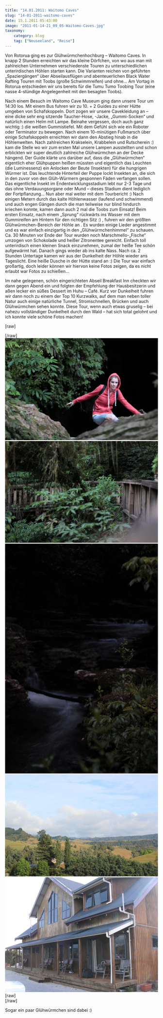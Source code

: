 ```yaml
---
title: "14.01.2011: Waitomo Caves"
slug: "14-01-2011-waitomo-caves"
date: 15.1.2011 05:43:00
image: "2011-01-14-21_09_05-Waitomo-Caves.jpg"
taxonomy:
    category: blog
    tag: ["Neuseeland", "Reise"]
---
```


Von Rotorua ging es zur Glühwürmchenhochburg – Waitomo Caves. In knapp 2 Stunden erreichten wir das kleine Dörfchen, von wo aus man mit zahlreichen Unternehmen verschiedenste Touren zu unterschiedlichen unterirdischen Höhlen starten kann. Die Varianten reichen von geführten „Spaziergängen“ über Abseilausflügen und abenteuerlichen Black Water Rafting Touren mit Toobs (große Schwimmreifen) und ohne…  Am Vortag in Rotorua entschieden wir uns bereits für die Tumu Tumo Toobing Tour (eine nasse 4-stündige Angelegenheit mit den besagten Toobs).

Nach einem Besuch im Waitomo Cave Museum ging dann unsere Tour um 14:30 los. Mit einem Bus fuhren wir zu 10. + 2 Guides zu einer Hütte umgeben von Schafskoppeln. Dort zogen wir unsere Cavekleidung an – eine dicke sehr eng sitzende Taucher-Hose, -Jacke, „Gummi-Socken“ und natürlich einen Helm mit Lampe. Beinahe vergessen, doch auch ganz wichtig :) die weißen Gummistiefel. Mit dem Gefühl sich wie ein Roboter oder Terminator zu bewegen.
Nach einem 10-minütigen Fußmarsch über einige Schafskoppeln erreichten wir dann den Abstieg hinab in die Höhlenwelten. Nach zahlreichen Krakselein, Krabbelein und Rutscherein :) kam die Stelle wo wir zum ersten Mal unsere Lampen ausstellten und schon erblickten wir super deutlich  zahlreiche Glühwürmchen an der Decke hängend.
Der Guide klärte uns darüber auf, dass die „Glühwürmchen“ eigentlich eher Glühpuppen heißen müssten und eigentlich das Leuchten (die Luminessenz) ein Anlocken der Beute (Insekten) für die hungrigen Würmer ist. Das leuchtende Hinterteil der Puppe lockt Insekten an, die sich in den zuvor von den Glüh-Würmern gesponnen Fäden verfangen sollen. Das eigentliche Insekt im Endentwicklungsstadium lebt nur 2-3 Tage und das ohne Verdauungsorgane oder Mund – dieses Stadium dient lediglich der Fortpflanzung…
Nun aber mal weiter mit dem Tourbericht :)  Nach einigen Metern durch das kalte Höhlenwasser (laufend und schwimmend) und auch engen Gängen durch die man teilweise nur blind hindurch kriechen konnte,  kamen dann auch 2 mal die Toobs zum Einsatz!
Beim ersten Einsatz, nach einem „Sprung“ rückwärts ins Wasser mit dem Gummireifen am Hintern für den richtigen Sitz :) , fuhren wir den größten Glühwürmchen-Bereich der Höhle an . Es wurden einige Lieder angestimmt und es war einfach einzigartig in den „Glühwürmchenhimmel“ zu schauen.  Ca. 30 Minuten vor Ende der Tour wurden noch Marschmello-„Fische“  umzogen von Schokolade und heißer Zitronentee gereicht. Einfach toll unterirdisch einen kleinen Snack einzunehmen, zumal der heiße Tee schön aufgewärmt hat. Danach gings wieder ab ins kalte Nass. Nach ca. 2 Stunden Untertage kamen wir aus der Dunkelheit der Höhle wieder ans Tageslicht. Eine heiße Dusche in der Hütte stand an :)  Die Tour war einfach großartig, doch leider können wir hiervon keine Fotos zeigen, da es nicht erlaubt war Fotos zu schießen…

Im nahe gelegenen, schön eingerichteten Abseil Breakfast Inn checkten wir dann gegen Abend ein und folgten der Empfehlung der Hausbesitzerin und aßen lecker ein süßes Dessert im Huhu – Café. Kurz vor Dunkelheit fuhren wir dann noch zu einem der Top 10 Kurzwalks, auf dem man neben toller Natur auch einige natürliche Tunnel, Stromschnellen, Brücken und auch Glühwürmchen sehen konnte. Diese Tour, wenn auch etwas gruselig – bei nahezu vollständiger Dunkelheit durch den Wald – hat sich total gelohnt und ich konnte viele schöne Fotos machen!

[raw]<div class="photoset-grid" data-layout="13">[/raw]
![](2011-01-14-20_49_51-Waitomo-Caves.jpg)
![](2011-01-14-21_04_07-Waitomo-Caves.jpg)
![](2011-01-14-21_14_32-Waitomo-Caves.jpg)
![](2011-01-15-08_20_58-Waitomo-Caves.jpg)
![](2011-01-15-08_27_27-Waitomo-Caves.jpg)
[raw]</div>[/raw]

Sogar ein paar Glühwürmchen sind dabei  :)
